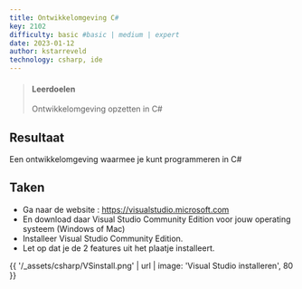 ```yaml
---
title: Ontwikkelomgeving C#
key: 2102
difficulty: basic #basic | medium | expert
date: 2023-01-12
author: kstarreveld
technology: csharp, ide
---
```




> #### Leerdoelen
> Ontwikkelomgeving opzetten in C#

## Resultaat
Een ontwikkelomgeving waarmee je kunt programmeren in C#

## Taken
* Ga naar de website : <https://visualstudio.microsoft.com>
* En download daar Visual Studio Community Edition voor jouw operating systeem  (Windows of Mac)
* Installeer Visual Studio Community Edition.
* Let op dat je de 2 features uit het plaatje installeert.

{{ '/_assets/csharp/VSinstall.png' | url | image: 'Visual Studio installeren', 80 }}

